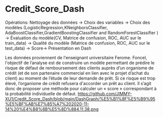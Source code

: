 # Credit_Score_Dash
Opérations:  Nettoyage des données -> Choix des variables -> Choix des modèles  (LogisticRegression,KNeighborsClassifier, AdaBoostClassifier,GradientBoostingClassifier and RandomForestClassifier ) -> Évaluation du modèle(CV, Matrice de confusion, ROC, AUC  sur le train_data) -> Qualité du modèle (Matrice de confusion, ROC, AUC sur le test_data) -> Score-> Présentation en Dash

Les données proviennent de l'enseignant universitaire Ferome. Foncel, l'objectif de l’analyse est de construire un modèle permettant de prédire le risque de défaut de remboursement des clients auprès d’un organisme de crédit (et de son partenaire commercial en lien avec le projet d’achat du client) au moment de l’étude de leur demande de prêt. Si ce risque est trop élevé, l’organisme de crédit refusera d'accorder un prêt au client. Il s’agit donc de proposer une méthode pour calculer un « score » correspondant à la probabilité individuelle de défaut.
https://github.com/JIMMY-XU1/Credit_Score_Dash/blob/main/DashGraph/%E5%B1%8F%E5%B9%95%E5%BF%AB%E7%85%A7%202020-11-14%20%E4%B8%8B%E5%8D%884.11.38.png
